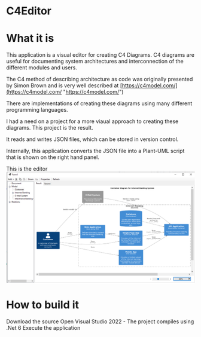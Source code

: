 # C4Editor
# What it is
This application is a visual editor for creating C4 Diagrams.  C4 diagrams are useful for documenting system architectures and interconnection of the different modules and users.

The C4 method of describing architecture as code was originally presented by Simon Brown and is very well described at [https://c4model.com/](https://c4model.com/ "https://c4model.com/")

There are implementations of creating these diagrams using many different programming languages.

I had a need on a project for a more viaual approach to creating these diagrams.  This project is the result.

It reads and writes JSON files, which can be stored in version control.  

Internally, this application converts the JSON file into a Plant-UML script that is shown on the right hand panel.

This is the editor
![./editor.png](editor.png "editor.png")

# How to build it
Download the source
Open Visual Studio 2022 - The project compiles using .Net 6
Execute the application
